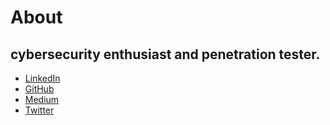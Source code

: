# About

## cybersecurity enthusiast and penetration tester.

- [LinkedIn](https://www.linkedin.com/in/00xmora)
- [GitHub](https://github.com/00xmora)
- [Medium](https://medium.com/@00xmora)
- [Twitter](https://twitter.com/00xmora)
